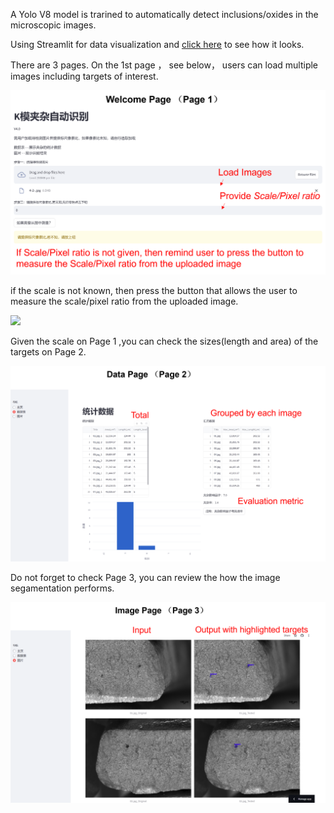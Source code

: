 A Yolo V8 model is trarined to automatically detect inclusions/oxides in the microscopic images.

Using Streamlit for data visualization and [click here](https://pan1fan2-dk-inc-auto-home3-hrifmc.streamlit.app/) to see how it looks.

There are 3 pages.  On the 1st page ， see below， users can load multiple images including targets of interest. 

<img src = "./img/page1_up.png">

if the scale is not known, then press the button that allows the user to measure the scale/pixel ratio from the uploaded image.

<img src = "./img/page1_down.png">

Given the scale on Page 1 ,you can check the sizes(length and area) of the targets on Page 2.

<img src = "./img/page2.png">

Do not forget to check Page 3, you can review the how the image segamentation performs.

<img src = "./img/page3.png">


